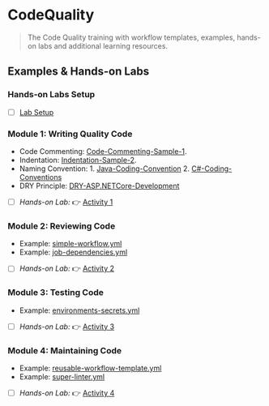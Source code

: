 # CodeQuality
> The Code Quality training with workflow templates, examples, hands-on labs and additional learning resources.

## Examples & Hands-on Labs

### Hands-on Labs Setup
- [ ] [Lab Setup](/labs/setup.md)

### Module 1: Writing Quality Code
- Code Commenting: [Code-Commenting-Sample-1](examples/SampleCodeCommenting.java).
- Indentation: [Indentation-Sample-2](examples/RecursionExampleDirectory.java).
- Naming Convention: 1. [Java-Coding-Convention](principles/JavaNamingConvensions.md)
                     2. [C#-Coding-Conventions](https://learn.microsoft.com/en-us/dotnet/csharp/fundamentals/coding-style/coding-conventions)
- DRY Principle: [DRY-ASP.NETCore-Development](https://learn.microsoft.com/en-us/archive/msdn-magazine/2019/june/patterns-and-practices-super-dry-development-for-asp-net-core)
- [ ] _Hands-on Lab:_ :point_right: [Activity 1](/labs/lab01.md)

### Module 2: Reviewing Code
- Example: [simple-workflow.yml](/.github/workflows/simple-workflow.yml)
- Example: [job-dependencies.yml](/.github/workflows/job-dependencies.yml)
- [ ] _Hands-on Lab:_ :point_right: [Activity 2](/labs/lab02.md)

### Module 3: Testing Code
- Example: [environments-secrets.yml](/.github/workflows/environments-secrets.yml)
- [ ] _Hands-on Lab:_ :point_right: [Activity 3](/labs/lab03.md)

### Module 4: Maintaining Code
- Example: [reusable-workflow-template.yml](/.github/workflows/reusable-workflow-template.yml)
- Example: [super-linter.yml](/.github/workflows/super-linter.yml)
- [ ] _Hands-on Lab:_ :point_right: [Activity 4](/labs/lab04.md)
